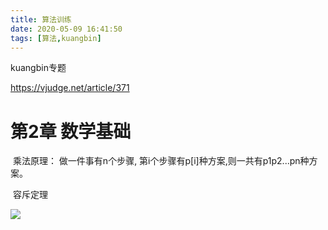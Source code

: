 ```yaml
---
title: 算法训练
date: 2020-05-09 16:41:50
tags: [算法,kuangbin]
---
```


kuangbin专题

https://vjudge.net/article/371

# 第2章 数学基础

​	乘法原理： 做一件事有n个步骤, 第i个步骤有p[i]种方案,则一共有p1p2...pn种方案。

​	容斥定理

![](https://pic.imgdb.cn/item/5f9442c71cd1bbb86b56c8d5.jpg)

